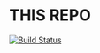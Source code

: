 # THIS REPO

[![Build Status](https://travis-ci.org/abunuwas/testtest.svg?branch=feature%2Fdocumentation-jose)](https://travis-ci.org/abunuwas/testtest)
